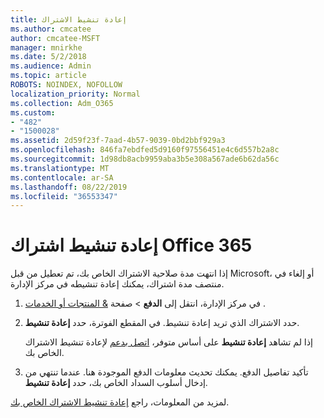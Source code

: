 ```yaml
---
title: إعادة تنشيط الاشتراك
ms.author: cmcatee
author: cmcatee-MSFT
manager: mnirkhe
ms.date: 5/2/2018
ms.audience: Admin
ms.topic: article
ROBOTS: NOINDEX, NOFOLLOW
localization_priority: Normal
ms.collection: Adm_O365
ms.custom:
- "482"
- "1500028"
ms.assetid: 2d59f23f-7aad-4b57-9039-0bd2bbf929a3
ms.openlocfilehash: 846fa7ebdfed5d9160f97556451e4c6d557b2a8c
ms.sourcegitcommit: 1d98db8acb9959aba3b5e308a567ade6b62da56c
ms.translationtype: MT
ms.contentlocale: ar-SA
ms.lasthandoff: 08/22/2019
ms.locfileid: "36553347"
---
```

# <a name="reactivate-an-office-365-subscription"></a>إعادة تنشيط اشتراك Office 365

إذا انتهت مدة صلاحية الاشتراك الخاص بك، تم تعطيل من قبل Microsoft، أو إلغاء في منتصف مدة اشتراك، يمكنك إعادة تنشيطه في مركز الإدارة.
  
1. في مركز الإدارة، انتقل إلى **الدفع** \> صفحة [& المنتجات أو الخدمات](https://go.microsoft.com/fwlink/p/?linkid=842054) .

2. حدد الاشتراك الذي تريد إعادة تنشيط. في المقطع الفوترة، حدد **إعادة تنشيط**.

    إذا لم تشاهد **إعادة تنشيط** على أساس متوفر، [اتصل بدعم](https://docs.microsoft.com/office365/admin/contact-support-for-business-products?view=o365-worldwide) لإعادة تنشيط الاشتراك الخاص بك.

3. تأكيد تفاصيل الدفع. يمكنك تحديث معلومات الدفع الموجودة هنا. عندما تنتهي من إدخال أسلوب السداد الخاص بك، حدد **إعادة تنشيط**.

لمزيد من المعلومات، راجع [إعادة تنشيط الاشتراك الخاص بك](https://docs.microsoft.com/office365/admin/subscriptions-and-billing/reactivate-your-subscription).